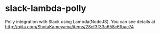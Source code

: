 # slack-lambda-polly
Polly integration with Slack using Lambda(NodeJS). You can see details at http://qiita.com/ShotaKameyama/items/28cf3f33a658c6fbac74
